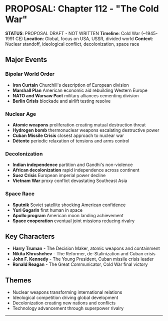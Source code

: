 # PROPOSAL: Chapter 112 - "The Cold War"

**STATUS**: PROPOSAL DRAFT - NOT WRITTEN
**Timeline**: Cold War (~1945-1991 CE)
**Location**: Global, focus on USA, USSR, divided world
**Context**: Nuclear standoff, ideological conflict, decolonization, space race

## Major Events
### Bipolar World Order
- **Iron Curtain** Churchill's description of European division
- **Marshall Plan** American economic aid rebuilding Western Europe
- **NATO and Warsaw Pact** military alliances cementing division
- **Berlin Crisis** blockade and airlift testing resolve

### Nuclear Age
- **Atomic weapons** proliferation creating mutual destruction threat
- **Hydrogen bomb** thermonuclear weapons escalating destructive power
- **Cuban Missile Crisis** closest approach to nuclear war
- **Détente** periodic relaxation of tensions and arms control

### Decolonization
- **Indian independence** partition and Gandhi's non-violence
- **African decolonization** rapid independence across continent
- **Suez Crisis** European imperial power decline
- **Vietnam War** proxy conflict devastating Southeast Asia

### Space Race
- **Sputnik** Soviet satellite shocking American confidence
- **Yuri Gagarin** first human in space
- **Apollo program** American moon landing achievement
- **Space cooperation** eventual joint missions reducing rivalry

## Key Characters
- **Harry Truman** - The Decision Maker, atomic weapons and containment
- **Nikita Khrushchev** - The Reformer, de-Stalinization and Cuban crisis
- **John F. Kennedy** - The Young President, Cuban missile crisis leader
- **Ronald Reagan** - The Great Communicator, Cold War final victory

## Themes
- Nuclear weapons transforming international relations
- Ideological competition driving global development
- Decolonization creating new nations and conflicts
- Technology advancement through superpower rivalry

---